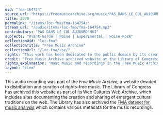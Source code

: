```yaml
---
uid: "fma-164754"
source_url: "https://freemusicarchive.org/music/PAS_DANS_LE_CUL_AUJOURDHUI/La_Chenille/PAS_DANS_LE_CUL_AUJOURDHUI_-_La_Chenille_-_05_2670"
title: 2670
permalink: "/items/loc-fma/fma-164754/"
stream_url: "/audio/items/loc-fma/fma-164754.mp3"
contributors: "PAS DANS LE CUL AUJOURD'HUI"
subjects: "Avant-Garde | Noise | Experimental | Noise-Rock"
collectionUid: "loc-fma"
collectionTitle: "Free Music Archive"
collectionUrl: "/loc-fma/use/"
rights: "This work has been dedicated to the public domain by its creator, thus is free to use and reuse without restriction. You can copy, modify, distribute and perform the work, even for commercial purposes, all without asking permission. Attribution is recommended but not required."
credit: "Free Music Archive archived website at the Library of Congress, Web Archives Division."
rights_explanation: "Most music and recordings in the Free Music Archive are not in the public domain. However, Citizen DJ provides a subset of recordings from the Free Music Archive that were published under a Public domain dedication license by their creators, thus are in the public domain."
layout: "item"
---
```


This audio recording was part of the _Free Music Archive_, a website devoted to distribution and curation of rights-free music. The Library of Congress has [archived this website](https://www.loc.gov/item/lcwaN0026492/) as part of its [Web Cultures Web Archive](https://www.loc.gov/collections/web-cultures-web-archive/about-this-collection/), which includes sites documenting the creation and sharing of emergent cultural traditions on the web. The Library has also archived the [FMA dataset for music analysis](https://catalog.loc.gov/vwebv/search?searchCode=LCCN&searchArg=2018655052&searchType=1&permalink=y) which contains various metadata for the music recordings.